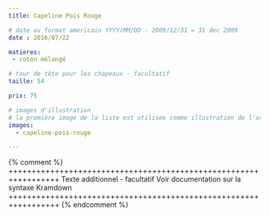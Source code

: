 ```yaml
---
title: Capeline Pois Rouge

# date au format americain YYYY/MM/DD - 2009/12/31 = 31 dec 2009
date : 2016/07/22

matieres:
 - coton mélangé

# tour de tête pour les chapeaux - facultatif
taille: 54

prix: 75

# images d'illustration
# la première image de la liste est utilisée comme illustration de l'article dans les pages de listing.
images:
  - capeline-pois-rouge

---
```

{% comment %} +++++++++++++++++++++++++++++++++++++++++++++++++++++++++++++++++
              Texte additionnel - facultatif
              Voir documentation sur la syntaxe Kramdown
+++++++++++++++++++++++++++++++++++++++++++++++++++++++++++++++++ {% endcomment %}
